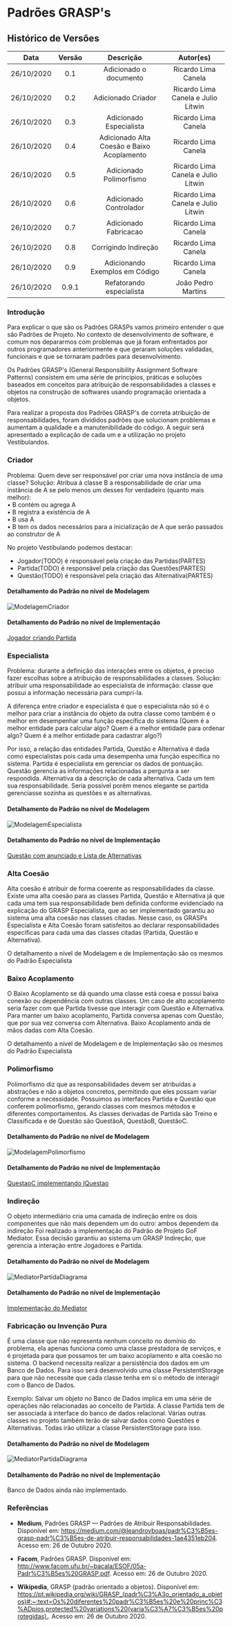 # Padrões GRASP's

## Histórico de Versões

|   Data   | Versão |           Descrição           |             Autor(es)              |
|:--------:|:------:|:-----------------------------:|:----------------------------------:|
| 26/10/2020 | 0.1 | Adicionado o documento | Ricardo Lima Canela |
| 26/10/2020 | 0.2 | Adicionado Criador | Ricardo Lima Canela e Julio Litwin |
| 26/10/2020 | 0.3 | Adicionado Especialista | Ricardo Lima Canela |
| 26/10/2020 | 0.4 | Adicionado Alta Coesão e Baixo Acoplamento | Ricardo Lima Canela |
| 26/10/2020 | 0.5 | Adicionado Polimorfismo | Ricardo Lima Canela e Julio Litwin |
| 26/10/2020 | 0.6 | Adicionado Controlador | Ricardo Lima Canela e Julio Litwin |
| 26/10/2020 | 0.7 | Adicionado Fabricacao | Ricardo Lima Canela |
| 26/10/2020 | 0.8 | Corrigindo Indireção | Ricardo Lima Canela |
| 26/10/2020 | 0.9 | Adicionando Exemplos em Código | Ricardo Lima Canela |
| 26/10/2020 | 0.9.1 | Refatorando especialista | João Pedro Martins |

### Introdução

Para explicar o que são os Padrões GRASPs vamos primeiro entender o que são Padrões de Projeto. No contexto de desenvolvimento de software, é comum nos depararmos com problemas que já foram enfrentados por outros programadores anteriormente e que geraram soluções validadas, funcionais e que se tornaram padrões para desenvolvimento.

Os Padrões GRASP's (General Responsibility Assignment Software Patterns) consistem em uma série de princípios, práticas e soluções baseados em conceitos para atribuição de responsabilidades a classes e objetos na construção de softwares usando programação orientada a objetos.

Para realizar a proposta dos Padrões GRASP's de correta atribuição de responsabilidades, foram divididos padrões que solucionam problemas e aumentam a qualidade e a manutenibilidade do código. A seguir será apresentado a explicação de cada um e a utilização no projeto Vestibulandos.

### Criador

Problema: Quem deve ser responsável por criar uma nova instância de uma classe?
Solução: Atribua à classe B a responsabilidade de criar uma instância de A se pelo menos um desses for verdadeiro (quanto mais melhor):  
• B contém ou agrega A  
• B registra a existência de A  
• B usa A  
• B tem os dados necessários para a inicialização de A que serão passados ao construtor de A  

No projeto Vestibulando podemos destacar:  

- Jogador(TODO) é responsável pela criação das Partidas(PARTES)    
- Partida(TODO) é responsável pela criação das Questões(PARTES)  
- Questão(TODO) é responsável pela criação das Alternativa(PARTES)  

#### Detalhamento do Padrão no nível de Modelagem

![ModelagemCriador](../img/diagramas/diagrama_grasp_criador.png)


#### Detalhamento do Padrão no nível de Implementação
[Jogador criando Partida](https://github.com/UnBArqDsw/2020.1_G4_Vestibulandos_Backend/blob/develop/GameServer/Entities/Jogador.cs)

### Especialista

Problema: durante a definição das interações entre os objetos, é preciso fazer escolhas sobre a atribuição de responsabilidades a classes. 
Solução: atribuir uma responsabilidade ao especialista de informação: classe que possui a informação necessária para cumprí-la. 

A diferença entre criador e especialista é que o especialista não só é o melhor para criar a instância do objeto da outra classe como também é o melhor em desempenhar uma função específica do sistema (Quem é a melhor entidade para calcular algo? Quem é a melhor entidade para ordenar algo? Quem é a melhor entidade para cadastrar algo?)

Por isso, a relação das entidades Partida, Questão e Alternativa é dada como especialistas pois cada uma desempenha uma função específica no sistema. Partida é especialista em gerenciar os dados de pontuação. Questão gerencia as informações relacionadas a pergunta a ser respondida. Alternativa da a descrição de cada alternativa. Cada um tem sua responsabilidade. Seria possível porém menos elegante se partida gerenciasse sozinha as questões e as alternativas.


#### Detalhamento do Padrão no nível de Modelagem

![ModelagemEspecialista](../img/diagramas/diagrama_grasp_especialista.png)

#### Detalhamento do Padrão no nível de Implementação
[Questão com anunciado e Lista de Alternativas](https://github.com/UnBArqDsw/2020.1_G4_Vestibulandos_Frontend/blob/dev/Vestibulandos/Assets/Scripts/Quest%C3%A3o/Quest%C3%A3oC.cs)

### Alta Coesão

Alta coesão é atribuir de forma coerente as responsabilidades da classe. Existe uma alta coesão para as classes Partida, Questão e Alternativa já que cada uma tem sua responsabilidade bem definida conforme evidenciado na explicação do GRASP Especialista, que ao ser implementado garantiu ao sistema uma alta coesão nas classes citadas. Nesse caso, os GRASPs Especialista e Alta Coesão foram satisfeitos ao declarar responsabilidades específicas para cada uma das classes citadas (Partida, Questão e Alternativa).

O detalhamento a nível de Modelagem e de Implementação são os mesmos do Padrão Especialista

### Baixo Acoplamento

O Baixo Acoplamento se dá quando uma classe está coesa e possui baixa conexão ou dependência com outras classes. Um caso de alto acoplamento seria fazer com que Partida tivesse que interagir com Questão e Alternativa. Para manter um baixo acoplamento, Partida conversa apenas com Questão, que por sua vez conversa com Alternativa. Baixo Acoplamento anda de mãos dadas com Alta Coesão.

O detalhamento a nível de Modelagem e de Implementação são os mesmos do Padrão Especialista

### Polimorfismo

Polimorfismo diz que as responsabilidades devem ser atribuídas a abstrações e não a objetos concretos, permitindo que eles possam variar conforme a necessidade.
Possuimos as interfaces Partida e Questão que conferem polimorfismo, gerando classes com mesmos métodos e diferentes comportamentos. 
As classes derivadas de Partida são Treino e Classificada e de Questão são QuestãoA, QuestãoB, QuestãoC. 

#### Detalhamento do Padrão no nível de Modelagem

![ModelagemPolimorfismo](../img/diagramas/diagrama_grasp_polimorfismo.png)

#### Detalhamento do Padrão no nível de Implementação
[QuestaoC implementando IQuestao](https://github.com/UnBArqDsw/2020.1_G4_Vestibulandos_Frontend/blob/dev/Vestibulandos/Assets/Scripts/Quest%C3%A3o/Quest%C3%A3oC.cs)

### Indireção

O objeto intermediário cria uma camada de indireção entre os dois componentes que não mais dependem um do outro: ambos dependem da indireção
Foi realizado a implementação do Padrão de Projeto GoF Mediator. Essa decisão garantiu ao sistema um GRASP Indireção, que gerencia a interação entre Jogadores e Partida.

#### Detalhamento do Padrão no nível de Modelagem

![MediatorPartidaDiagrama](../img/diagramas/mediator_pattern_partida_v0.png)

#### Detalhamento do Padrão no nível de Implementação
[Implementação do Mediator](https://github.com/UnBArqDsw/2020.1_G4_Vestibulandos_Backend/blob/develop/GameServer/Interfaces/IPartidaMediator.cs)

### Fabricação ou Invenção Pura

É uma classe que não representa nenhum conceito no domínio do problema, ela apenas funciona como uma classe prestadora de serviços, e é projetada para que possamos ter um baixo acoplamento e alta coesão no sistema.
O backend necessita realizar a persistência dos dados em um Banco de Dados. Para isso será desenvolvido uma classe PersistentStorage para que não necessite que cada classe tenha em si o método de interagir com o Banco de Dados.

Exemplo: Salvar um objeto no Banco de Dados implica em uma série de operações não relacionadas ao conceito de Partida. A classe Partida tem de ser associada à interface do banco de dados relacional.
Várias outras classes no projeto também terão de salvar dados como Questões e Alternativas. Todas irão utilizar a classe PersistentStorage para isso.

#### Detalhamento do Padrão no nível de Modelagem

![MediatorPartidaDiagrama](../img/diagramas/diagrama_grasp_fabricacao.png)

#### Detalhamento do Padrão no nível de Implementação
Banco de Dados ainda não implementado.


### Referências

- **Medium**, Padrões GRASP — Padrões de Atribuir Responsabilidades. Disponível em: <https://medium.com/@leandrovboas/padr%C3%B5es-grasp-padr%C3%B5es-de-atribuir-responsabilidades-1ae4351eb204>. Acesso em: 26 de Outubro 2020.

- **Facom**, Padrões GRASP. Disponível em: <http://www.facom.ufu.br/~bacala/ESOF/05a-Padr%C3%B5es%20GRASP.pdf>. Acesso em: 26 de Outubro 2020.

- **Wikipedia**, GRASP (padrão orientado a objetos). Disponível em: <https://pt.wikipedia.org/wiki/GRASP_(padr%C3%A3o_orientado_a_objetos)#:~:text=Os%20diferentes%20padr%C3%B5es%20e%20princ%C3%ADpios,protected%20variations%20(varia%C3%A7%C3%B5es%20protegidas).>. Acesso em: 26 de Outubro 2020.
